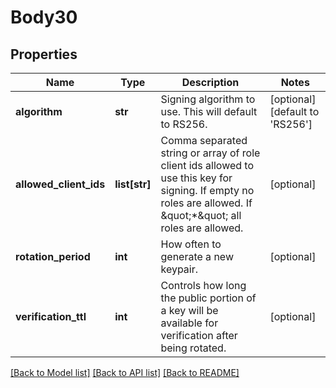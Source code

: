 # Body30

## Properties
Name | Type | Description | Notes
------------ | ------------- | ------------- | -------------
**algorithm** | **str** | Signing algorithm to use. This will default to RS256. | [optional] [default to 'RS256']
**allowed_client_ids** | **list[str]** | Comma separated string or array of role client ids allowed to use this key for signing. If empty no roles are allowed. If \&quot;*\&quot; all roles are allowed. | [optional] 
**rotation_period** | **int** | How often to generate a new keypair. | [optional] 
**verification_ttl** | **int** | Controls how long the public portion of a key will be available for verification after being rotated. | [optional] 

[[Back to Model list]](../README.md#documentation-for-models) [[Back to API list]](../README.md#documentation-for-api-endpoints) [[Back to README]](../README.md)

